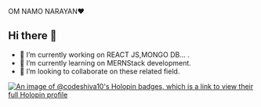 OM NAMO NARAYAN❤
## Hi there 👋
- 🔭 I’m currently working on REACT JS,MONGO DB... .
- 🌱 I’m currently learning  on  MERNStack development.
- 👯 I’m looking to collaborate on these related field.

[![An image of @codeshiva10's Holopin badges, which is a link to view their full Holopin profile](https://holopin.me/codeshiva10)](https://holopin.io/@codeshiva10)

